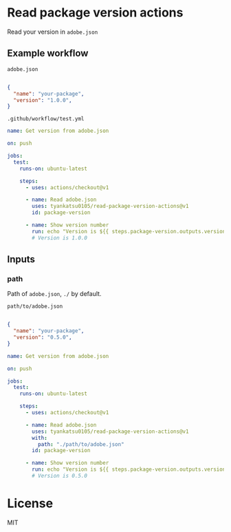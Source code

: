 # Read package version actions

Read your version in `adobe.json`

## Example workflow

`adobe.json`
```json

{
  "name": "your-package",
  "version": "1.0.0",
}
```

`.github/workflow/test.yml`
```yml
name: Get version from adobe.json

on: push

jobs:
  test:
    runs-on: ubuntu-latest

    steps:
      - uses: actions/checkout@v1

      - name: Read adobe.json
        uses: tyankatsu0105/read-package-version-actions@v1
        id: package-version

      - name: Show version number
        run: echo "Version is ${{ steps.package-version.outputs.version }}"
        # Version is 1.0.0
```

## Inputs

### path

Path of `adobe.json`, `./` by default.

`path/to/adobe.json`
```json

{
  "name": "your-package",
  "version": "0.5.0",
}
```

```yml
name: Get version from adobe.json

on: push

jobs:
  test:
    runs-on: ubuntu-latest

    steps:
      - uses: actions/checkout@v1

      - name: Read adobe.json
        uses: tyankatsu0105/read-package-version-actions@v1
        with: 
          path: "./path/to/adobe.json"
        id: package-version

      - name: Show version number
        run: echo "Version is ${{ steps.package-version.outputs.version }}"
        # Version is 0.5.0
```

# License

MIT